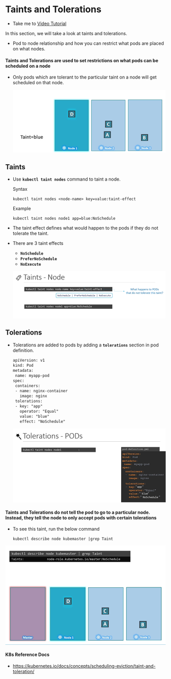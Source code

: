 # Taints and Tolerations

- Take me to [Video Tutorial](https://kodekloud.com/topic/taints-and-tolerations-2/)
  
In this section, we will take a look at taints and tolerations.

- Pod to node relationship and how you can restrict what pods are placed on what nodes.

#### Taints and Tolerations are used to set restrictions on what pods can be scheduled on a node

- Only pods which are tolerant to the particular taint on a node will get scheduled on that node.

  ![tandt](../../images/tandt.PNG)
  
## Taints

- Use **`kubectl taint nodes`** command to taint a node.

  Syntax

  ```
  kubectl taint nodes <node-name> key=value:taint-effect
  ```

  Example

  ```
  kubectl taint nodes node1 app=blue:NoSchedule
  ```
  
- The taint effect defines what would happen to the pods if they do not tolerate the taint.
- There are 3 taint effects
  - **`NoSchedule`**
  - **`PreferNoSchedule`**
  - **`NoExecute`**
  
  ![tn](../../images/tn.PNG)
  
## Tolerations

- Tolerations are added to pods by adding a **`tolerations`** section in pod definition.

     ```
     apiVersion: v1
     kind: Pod
     metadata:
      name: myapp-pod
     spec:
      containers:
      - name: nginx-container
        image: nginx
      tolerations:
      - key: "app"
        operator: "Equal"
        value: "blue"
        effect: "NoSchedule"
     ```

  ![tp](../../images/tp.PNG)

#### Taints and Tolerations do not tell the pod to go to a particular node. Instead, they tell the node to only accept pods with certain tolerations

- To see this taint, run the below command

  ```
  kubectl describe node kubemaster |grep Taint
  ```

 ![tntm](../../images/tntm.PNG)
  
#### K8s Reference Docs

- <https://kubernetes.io/docs/concepts/scheduling-eviction/taint-and-toleration/>

